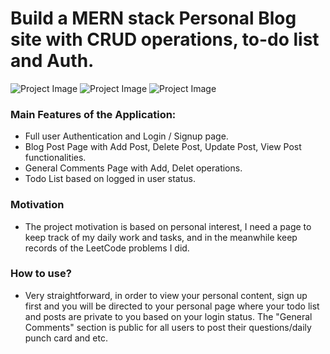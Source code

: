 # Build a MERN stack Personal Blog site with CRUD operations, to-do list and Auth.

![Project Image]("https://res.cloudinary.com/defqd6pxk/image/upload/v1665669867/LoginSignupPage_jd2mqu.png")
![Project Image]("https://res.cloudinary.com/defqd6pxk/image/upload/v1665669867/MainPage_uo62tp.png")
![Project Image]("https://res.cloudinary.com/defqd6pxk/image/upload/v1665669867/ToDoList_pvnztx.png")

### Main Features of the Application:
- Full user Authentication and Login / Signup page.
- Blog Post Page with Add Post, Delete Post, Update Post, View Post functionalities.
- General Comments Page with Add, Delet operations.
- Todo List based on logged in user status.

### Motivation
- The project motivation is based on personal interest, I need a page to keep track of my daily work and tasks, and in the meanwhile keep records of the LeetCode problems I did.

### How to use?
- Very straightforward, in order to view your personal content, sign up first and you will be directed to your personal page where your todo list and posts are private to you based on your login status. The "General Comments" section is public for all users to post their questions/daily punch card and etc.